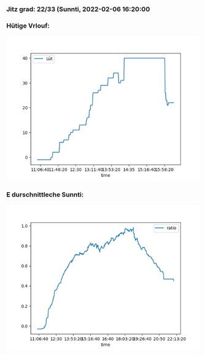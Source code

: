 ### Jitz grad: 22/33 (Sunnti, 2022-02-06 16:20:00

### Hütige Vrlouf:
![Graph](Today.png)

### E durschnittleche Sunnti:
![Graph](Sunnti.png)